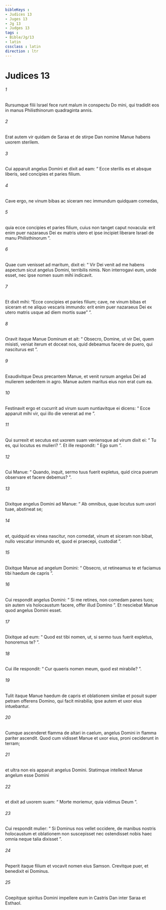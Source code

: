 ```yaml
---
bibleKeys : 
- Judices 13
- Juges 13
- Jg 13
- Judges 13
tags : 
- Bible/Jg/13
- latin
cssclass : latin
direction : ltr
---
```


# Judices 13

###### 1
Rursumque filii Israel fece runt malum in conspectu Do mini, qui tradidit eos in manus Philisthinorum quadraginta annis.
###### 2
Erat autem vir quidam de Saraa et de stirpe Dan nomine Manue habens uxorem sterilem. 
###### 3
Cui apparuit angelus Domini et dixit ad eam: “ Ecce sterilis es et absque liberis, sed concipies et paries filium. 
###### 4
Cave ergo, ne vinum bibas ac siceram nec immundum quidquam comedas, 
###### 5
quia ecce concipies et paries filium, cuius non tanget caput novacula: erit enim puer nazaraeus Dei ex matris utero et ipse incipiet liberare Israel de manu Philisthinorum ”.
###### 6
Quae cum venisset ad maritum, dixit ei: “ Vir Dei venit ad me habens aspectum sicut angelus Domini, terribilis nimis. Non interrogavi eum, unde esset, nec ipse nomen suum mihi indicavit. 
###### 7
Et dixit mihi: “Ecce concipies et paries filium; cave, ne vinum bibas et siceram et ne aliquo vescaris immundo: erit enim puer nazaraeus Dei ex utero matris usque ad diem mortis suae” ”.
###### 8
Oravit itaque Manue Dominum et ait: “ Obsecro, Domine, ut vir Dei, quem misisti, veniat iterum et doceat nos, quid debeamus facere de puero, qui nasciturus est ”. 
###### 9
Exaudivitque Deus precantem Manue, et venit rursum angelus Dei ad mulierem sedentem in agro. Manue autem maritus eius non erat cum ea. 
###### 10
Festinavit ergo et cucurrit ad virum suum nuntiavitque ei dicens: “ Ecce apparuit mihi vir, qui illo die venerat ad me ”. 
###### 11
Qui surrexit et secutus est uxorem suam veniensque ad virum dixit ei: “ Tu es, qui locutus es mulieri? ”. Et ille respondit: “ Ego sum ”. 
###### 12
Cui Manue: “ Quando, inquit, sermo tuus fuerit expletus, quid circa puerum observare et facere debemus? ”. 
###### 13
Dixitque angelus Domini ad Manue: “ Ab omnibus, quae locutus sum uxori tuae, abstineat se; 
###### 14
et, quidquid ex vinea nascitur, non comedat, vinum et siceram non bibat, nullo vescatur immundo et, quod ei praecepi, custodiat ”.
###### 15
Dixitque Manue ad angelum Domini: “ Obsecro, ut retineamus te et faciamus tibi haedum de capris ”. 
###### 16
Cui respondit angelus Domini: “ Si me retines, non comedam panes tuos; sin autem vis holocaustum facere, offer illud Domino ”. Et nesciebat Manue quod angelus Domini esset. 
###### 17
Dixitque ad eum: “ Quod est tibi nomen, ut, si sermo tuus fuerit expletus, honoremus te? ”. 
###### 18
Cui ille respondit: “ Cur quaeris nomen meum, quod est mirabile? ”. 
###### 19
Tulit itaque Manue haedum de capris et oblationem similae et posuit super petram offerens Domino, qui facit mirabilia; ipse autem et uxor eius intuebantur. 
###### 20
Cumque ascenderet flamma de altari in caelum, angelus Domini in flamma pariter ascendit. Quod cum vidisset Manue et uxor eius, proni ceciderunt in terram; 
###### 21
et ultra non eis apparuit angelus Domini. Statimque intellexit Manue angelum esse Domini 
###### 22
et dixit ad uxorem suam: “ Morte moriemur, quia vidimus Deum ”. 
###### 23
Cui respondit mulier: “ Si Dominus nos vellet occidere, de manibus nostris holocaustum et oblationem non suscepisset nec ostendisset nobis haec omnia neque talia dixisset ”.
###### 24
Peperit itaque filium et vocavit nomen eius Samson. Crevitque puer, et benedixit ei Dominus. 
###### 25
Coepitque spiritus Domini impellere eum in Castris Dan inter Saraa et Esthaol.
